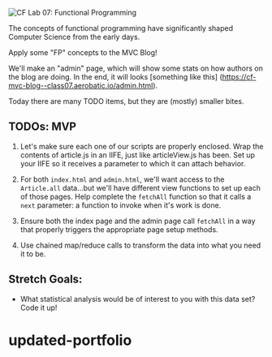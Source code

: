 ![CF](https://i.imgur.com/7v5ASc8.png)  Lab 07: Functional Programming

The concepts of functional programming have significantly shaped Computer Science from the early days.

Apply some "FP" concepts to the MVC Blog!

We'll make an "admin" page, which will show some stats on how authors on the blog are doing. In the end, it will looks [something like this]
(https://cf-mvc-blog--class07.aerobatic.io/admin.html).

Today there are many TODO items, but they are (mostly) smaller bites.

## TODOs: MVP

1. Let's make sure each one of our scripts are properly enclosed. Wrap the contents of article.js in an IIFE, just like articleView.js has been. Set up your IIFE so it receives a parameter to which it can attach behavior.  

1. For both `index.html` and `admin.html`, we'll want access to the `Article.all` data...but we'll have different view functions to set up each of those pages. Help complete the `fetchAll` function so that it calls a `next` parameter: a function to invoke when it's work is done.  

1. Ensure both the index page and the admin page call `fetchAll` in a way that properly triggers the appropriate page setup methods.  
1. Use chained map/reduce calls to transform the data into what you need it to be.  


## Stretch Goals:
- What statistical analysis would be of interest to you with this data set? Code it up!  
# updated-portfolio
